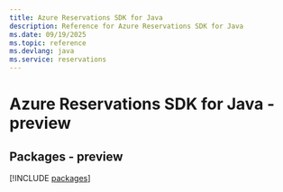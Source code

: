 ```yaml
---
title: Azure Reservations SDK for Java
description: Reference for Azure Reservations SDK for Java
ms.date: 09/19/2025
ms.topic: reference
ms.devlang: java
ms.service: reservations
---
```

# Azure Reservations SDK for Java - preview
## Packages - preview
[!INCLUDE [packages](reservations-index.md)]